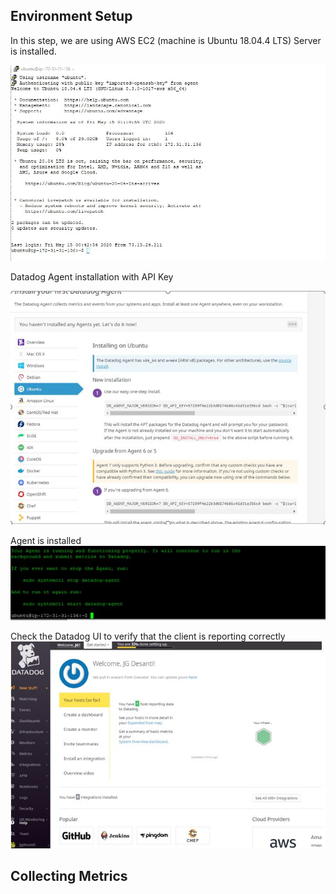 
## Environment Setup

In this step, we are using AWS EC2 (machine is Ubuntu 18.04.4 LTS)
Server is installed.


![Image of EC2](EC2-UP.JPG)


Datadog Agent installation with API Key

![Agent](2-DDagent.JPG)

Agent is installed
![Agent](3-DDagent.JPG)

Check the Datadog UI to verify that the client is reporting correctly
![Agent](4-DDagent.JPG)

## Collecting Metrics


